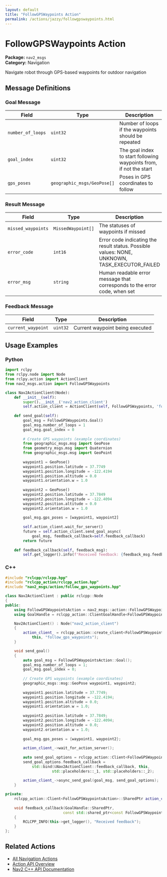 ```yaml
---
layout: default
title: "FollowGPSWaypoints Action"
permalink: /actions/jazzy/followgpswaypoints.html
---
```


# FollowGPSWaypoints Action

**Package:** `nav2_msgs`  
**Category:** Navigation

Navigate robot through GPS-based waypoints for outdoor navigation

## Message Definitions

### Goal Message

| Field | Type | Description |
|-------|------|-------------|
| `number_of_loops` | `uint32` | Number of loops if the waypoints should be repeated|
| `goal_index` | `uint32` | The goal index to start following waypoints from, if not the start|
| `gps_poses` | `geographic_msgs/GeoPose[]` | Poses in GPS coordinates to follow|


### Result Message

| Field | Type | Description |
|-------|------|-------------|
| `missed_waypoints` | `MissedWaypoint[]` | The statuses of waypoints if missed|
| `error_code` | `int16` | Error code indicating the result status. Possible values: NONE, UNKNOWN, TASK_EXECUTOR_FAILED|
| `error_msg` | `string` | Human readable error message that corresponds to the error code, when set|


### Feedback Message

| Field | Type | Description |
|-------|------|-------------|
| `current_waypoint` | `uint32` | Current waypoint being executed|



## Usage Examples

### Python

```python
import rclpy
from rclpy.node import Node
from rclpy.action import ActionClient
from nav2_msgs.action import FollowGPSWaypoints

class Nav2ActionClient(Node):
    def __init__(self):
        super().__init__('nav2_action_client')
        self.action_client = ActionClient(self, FollowGPSWaypoints, 'follow_gps_waypoints')
        
    def send_goal(self):
        goal_msg = FollowGPSWaypoints.Goal()
        goal_msg.number_of_loops = 1
        goal_msg.goal_index = 0
        
        # Create GPS waypoints (example coordinates)
        from geographic_msgs.msg import GeoPose
        from geometry_msgs.msg import Quaternion
        from geographic_msgs.msg import GeoPoint
        
        waypoint1 = GeoPose()
        waypoint1.position.latitude = 37.7749
        waypoint1.position.longitude = -122.4194
        waypoint1.position.altitude = 0.0
        waypoint1.orientation.w = 1.0
        
        waypoint2 = GeoPose()
        waypoint2.position.latitude = 37.7849
        waypoint2.position.longitude = -122.4094
        waypoint2.position.altitude = 0.0
        waypoint2.orientation.w = 1.0
        
        goal_msg.gps_poses = [waypoint1, waypoint2]
        
        self.action_client.wait_for_server()
        future = self.action_client.send_goal_async(
            goal_msg, feedback_callback=self.feedback_callback)
        return future
        
    def feedback_callback(self, feedback_msg):
        self.get_logger().info(f'Received feedback: {feedback_msg.feedback}')
```

### C++

```cpp
#include "rclcpp/rclcpp.hpp"
#include "rclcpp_action/rclcpp_action.hpp"
#include "nav2_msgs/action/follow_gps_waypoints.hpp"

class Nav2ActionClient : public rclcpp::Node
{
public:
    using FollowGPSWaypointsAction = nav2_msgs::action::FollowGPSWaypoints;
    using GoalHandle = rclcpp_action::ClientGoalHandle<FollowGPSWaypointsAction>;

    Nav2ActionClient() : Node("nav2_action_client")
    {
        action_client_ = rclcpp_action::create_client<FollowGPSWaypointsAction>(
            this, "follow_gps_waypoints");
    }

    void send_goal()
    {
        auto goal_msg = FollowGPSWaypointsAction::Goal();
        goal_msg.number_of_loops = 1;
        goal_msg.goal_index = 0;
        
        // Create GPS waypoints (example coordinates)
        geographic_msgs::msg::GeoPose waypoint1, waypoint2;
        
        waypoint1.position.latitude = 37.7749;
        waypoint1.position.longitude = -122.4194;
        waypoint1.position.altitude = 0.0;
        waypoint1.orientation.w = 1.0;
        
        waypoint2.position.latitude = 37.7849;
        waypoint2.position.longitude = -122.4094;
        waypoint2.position.altitude = 0.0;
        waypoint2.orientation.w = 1.0;
        
        goal_msg.gps_poses = {waypoint1, waypoint2};
        
        action_client_->wait_for_action_server();
        
        auto send_goal_options = rclcpp_action::Client<FollowGPSWaypointsAction>::SendGoalOptions();
        send_goal_options.feedback_callback = 
            std::bind(&Nav2ActionClient::feedback_callback, this, 
                     std::placeholders::_1, std::placeholders::_2);
        
        action_client_->async_send_goal(goal_msg, send_goal_options);
    }

private:
    rclcpp_action::Client<FollowGPSWaypointsAction>::SharedPtr action_client_;
    
    void feedback_callback(GoalHandle::SharedPtr, 
                          const std::shared_ptr<const FollowGPSWaypointsAction::Feedback> feedback)
    {
        RCLCPP_INFO(this->get_logger(), "Received feedback");
    }
};
```

## Related Actions

- [All Navigation Actions](/jazzy/actions/index.html#navigation)
- [Action API Overview](/jazzy/actions/index.html)
- [Nav2 C++ API Documentation](/jazzy/html/index.html)
